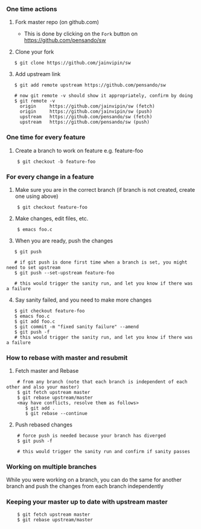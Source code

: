 ### One time actions

1. Fork master repo (on github.com)
   - This is done by clicking on the `Fork` button on https://github.com/pensando/sw

2. Clone your fork
```
   $ git clone https://github.com/jainvipin/sw
```

3. Add upstream link
```
   $ git add remote upstream https://github.com/pensando/sw

   # now git remote -v should show it appropriately, confirm by doing
   $ git remote -v
     origin     https://github.com/jainvipin/sw (fetch)
     origin     https://github.com/jainvipin/sw (push)
     upstream   https://github.com/pensando/sw (fetch)
     upstream   https://github.com/pensando/sw (push)
```

### One time for every feature

1. Create a branch to work on feature e.g. feature-foo
```
    $ git checkout -b feature-foo
```

### For every change in a feature

1. Make sure you are in the correct branch (if branch is not created, create one using above)
```
    $ git checkout feature-foo
```

2. Make changes, edit files, etc.
```
    $ emacs foo.c
```

3. When you are ready, push the changes
```
   $ git push

   # if git push is done first time when a branch is set, you might need to set upstream
   $ git push --set-upstream feature-foo

   # this would trigger the sanity run, and let you know if there was a failure
```

4. Say sanity failed, and you need to make more changes
```
   $ git checkout feature-foo
   $ emacs foo.c
   $ git add foo.c
   $ git commit -m "fixed sanity failure" --amend
   $ git push -f
   # this would trigger the sanity run, and let you know if there was a failure
```

### How to rebase with master and resubmit

1. Fetch master and Rebase
```
    # from any branch (note that each branch is independent of each other and also your master)
    $ git fetch upstream master
    $ git rebase upstream/master
    <may have conflicts, resolve them as follows>
       $ git add .
       $ git rebase --continue
```

2. Push rebased changes
```
    # force push is needed because your branch has diverged
    $ git push -f
    
    # this would trigger the sanity run and confirm if sanity passes
```

### Working on multiple branches
While you were working on a branch, you can do the same for another branch and push the changes from each branch independently

### Keeping your master up to date with upstream master
```
    $ git fetch upstream master
    $ git rebase upstream/master
```

